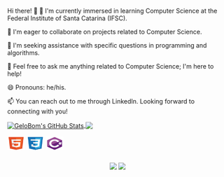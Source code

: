 
Hi there! 👋
🌱 I'm currently immersed in learning Computer Science at the Federal Institute of Santa Catarina (IFSC).

👯 I'm eager to collaborate on projects related to Computer Science.

🤔 I'm seeking assistance with specific questions in programming and algorithms.

💬 Feel free to ask me anything related to Computer Science; I'm here to help!

😄 Pronouns: he/his.

📫 You can reach out to me through LinkedIn. Looking forward to connecting with you!


<div>
  <a href="https://github.com/GeloBom">
    <img align="center" src="https://github-readme-stats.vercel.app/api?username=GeloBom&show_icons=true&line_height=27&count_private=true&title_color=ffffff&text_color=c9cacc&icon_color=2bbc8a&bg_color=1d1f21" alt="GeloBom's GitHub Stats" />
  </a>
  <a href="https://github.com/GeloBom/convoychat">
  <img height=200 align="center" src="https://github-readme-stats.vercel.app/api/top-langs?username=GeloBom&layout=compact&langs_count=8&card_width=320&theme=github_dark" />
</a>
</div>

<div style="display: inline_block"><br>
  <img align="center" alt="Rafa-HTML" height="30" width="40" src="https://raw.githubusercontent.com/devicons/devicon/master/icons/html5/html5-original.svg">
  <img align="center" alt="Rafa-CSS" height="30" width="40" src="https://raw.githubusercontent.com/devicons/devicon/master/icons/css3/css3-original.svg">
  <img align="center" alt="Rafa-Csharp" height="30" width="40" src="https://raw.githubusercontent.com/devicons/devicon/master/icons/csharp/csharp-original.svg">
</div>

 ##
 
<div style="text-align: center;">
  
  <a href="https://www.instagram.com/luiz_gustavo.7412/" target="_blank"><img src="https://img.shields.io/badge/-Instagram-%23E4405F?style=for-the-badge&logo=instagram&logoColor=white" target="_blank"></a>
  <a href="https://www.linkedin.com/in/luiz-gustavo-hemkemaier-santos-36008026b/" target="_blank"><img src="https://img.shields.io/badge/-LinkedIn-%230077B5?style=for-the-badge&logo=linkedin&logoColor=white" target="_blank"></a>
  
</div>
